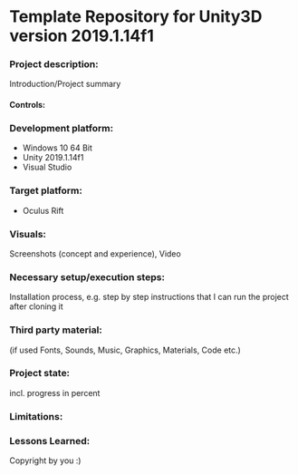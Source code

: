 # Template Repository for Unity3D version 2019.1.14f1

### Project description: 
Introduction/Project summary 

#### Controls:

### Development platform: 
+ Windows 10 64 Bit
+ Unity 2019.1.14f1
+ Visual Studio

### Target platform: 
+ Oculus Rift

### Visuals: 
Screenshots (concept and experience), Video

### Necessary setup/execution steps: 
Installation process, e.g. step by step instructions that I can run the project after cloning it

### Third party material: 
(if used Fonts, Sounds, Music, Graphics, Materials, Code etc.)

### Project state: 
incl. progress in percent

### Limitations: 

### Lessons Learned: 

Copyright by you :)
